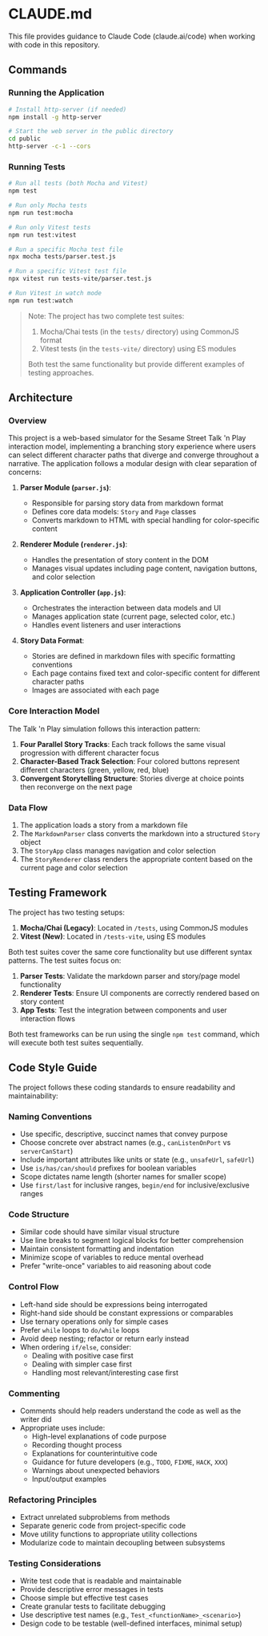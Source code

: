 # CLAUDE.md

This file provides guidance to Claude Code (claude.ai/code) when working with code in this repository.

## Commands

### Running the Application

```bash
# Install http-server (if needed)
npm install -g http-server

# Start the web server in the public directory
cd public
http-server -c-1 --cors
```

### Running Tests

```bash
# Run all tests (both Mocha and Vitest)
npm test

# Run only Mocha tests
npm run test:mocha

# Run only Vitest tests
npm run test:vitest

# Run a specific Mocha test file
npx mocha tests/parser.test.js

# Run a specific Vitest test file
npx vitest run tests-vite/parser.test.js

# Run Vitest in watch mode
npm run test:watch
```

> Note: The project has two complete test suites:
> 1. Mocha/Chai tests (in the `tests/` directory) using CommonJS format
> 2. Vitest tests (in the `tests-vite/` directory) using ES modules
>
> Both test the same functionality but provide different examples of testing approaches.

## Architecture

### Overview

This project is a web-based simulator for the Sesame Street Talk 'n Play interaction model, implementing a branching story experience where users can select different character paths that diverge and converge throughout a narrative. The application follows a modular design with clear separation of concerns:

1. **Parser Module (`parser.js`)**: 
   - Responsible for parsing story data from markdown format
   - Defines core data models: `Story` and `Page` classes
   - Converts markdown to HTML with special handling for color-specific content

2. **Renderer Module (`renderer.js`)**: 
   - Handles the presentation of story content in the DOM
   - Manages visual updates including page content, navigation buttons, and color selection

3. **Application Controller (`app.js`)**: 
   - Orchestrates the interaction between data models and UI
   - Manages application state (current page, selected color, etc.)
   - Handles event listeners and user interactions

4. **Story Data Format**:
   - Stories are defined in markdown files with specific formatting conventions
   - Each page contains fixed text and color-specific content for different character paths
   - Images are associated with each page

### Core Interaction Model

The Talk 'n Play simulation follows this interaction pattern:

1. **Four Parallel Story Tracks**: Each track follows the same visual progression with different character focus
2. **Character-Based Track Selection**: Four colored buttons represent different characters (green, yellow, red, blue)
3. **Convergent Storytelling Structure**: Stories diverge at choice points then reconverge on the next page

### Data Flow

1. The application loads a story from a markdown file
2. The `MarkdownParser` class converts the markdown into a structured `Story` object
3. The `StoryApp` class manages navigation and color selection
4. The `StoryRenderer` class renders the appropriate content based on the current page and color selection

## Testing Framework

The project has two testing setups:

1. **Mocha/Chai (Legacy)**: Located in `/tests`, using CommonJS modules
2. **Vitest (New)**: Located in `/tests-vite`, using ES modules

Both test suites cover the same core functionality but use different syntax patterns. The test suites focus on:

1. **Parser Tests**: Validate the markdown parser and story/page model functionality
2. **Renderer Tests**: Ensure UI components are correctly rendered based on story content
3. **App Tests**: Test the integration between components and user interaction flows

Both test frameworks can be run using the single `npm test` command, which will execute both test suites sequentially.

## Code Style Guide

The project follows these coding standards to ensure readability and maintainability:

### Naming Conventions
- Use specific, descriptive, succinct names that convey purpose
- Choose concrete over abstract names (e.g., `canListenOnPort` vs `serverCanStart`)
- Include important attributes like units or state (e.g., `unsafeUrl`, `safeUrl`)
- Use `is/has/can/should` prefixes for boolean variables
- Scope dictates name length (shorter names for smaller scope)
- Use `first/last` for inclusive ranges, `begin/end` for inclusive/exclusive ranges

### Code Structure
- Similar code should have similar visual structure
- Use line breaks to segment logical blocks for better comprehension
- Maintain consistent formatting and indentation
- Minimize scope of variables to reduce mental overhead
- Prefer "write-once" variables to aid reasoning about code

### Control Flow
- Left-hand side should be expressions being interrogated
- Right-hand side should be constant expressions or comparables
- Use ternary operations only for simple cases
- Prefer `while` loops to `do/while` loops
- Avoid deep nesting; refactor or return early instead
- When ordering `if/else`, consider:
  - Dealing with positive case first
  - Dealing with simpler case first
  - Handling most relevant/interesting case first

### Commenting
- Comments should help readers understand the code as well as the writer did
- Appropriate uses include:
  - High-level explanations of code purpose
  - Recording thought process
  - Explanations for counterintuitive code
  - Guidance for future developers (e.g., `TODO`, `FIXME`, `HACK`, `XXX`)
  - Warnings about unexpected behaviors
  - Input/output examples

### Refactoring Principles
- Extract unrelated subproblems from methods
- Separate generic code from project-specific code
- Move utility functions to appropriate utility collections
- Modularize code to maintain decoupling between subsystems

### Testing Considerations
- Write test code that is readable and maintainable
- Provide descriptive error messages in tests
- Choose simple but effective test cases
- Create granular tests to facilitate debugging
- Use descriptive test names (e.g., `Test_<functionName>_<scenario>`)
- Design code to be testable (well-defined interfaces, minimal setup)